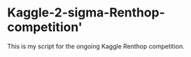 # Kaggle-2-sigma-Renthop-competition'

This is my script for the ongoing Kaggle Renthop competition. 





